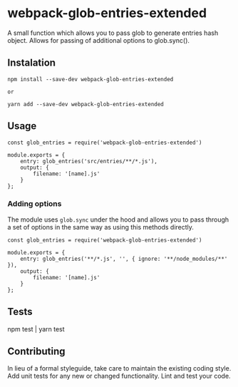 # webpack-glob-entries-extended
A small function which allows you to pass glob to generate entries hash object.  Allows for passing of additional options to glob.sync().

## Instalation

```
npm install --save-dev webpack-glob-entries-extended

or

yarn add --save-dev webpack-glob-entries-extended
```

## Usage
```
const glob_entries = require('webpack-glob-entries-extended')

module.exports = {
    entry: glob_entries('src/entries/**/*.js'),
    output: {
        filename: '[name].js'
    }
};
```

### Adding options

The module uses `glob.sync` under the hood and allows you to pass through a set of options in the same way as using this methods directly.

```
const glob_entries = require('webpack-glob-entries-extended')

module.exports = {
    entry: glob_entries('**/*.js', '', { ignore: '**/node_modules/**' }),
    output: {
        filename: '[name].js'
    }
};
```


## Tests

  npm test | yarn test

## Contributing

In lieu of a formal styleguide, take care to maintain the existing coding style.
Add unit tests for any new or changed functionality. Lint and test your code.
